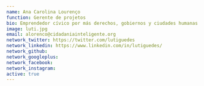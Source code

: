 ```yaml
---
name: Ana Carolina Lourenço
function: Gerente de projetos
bio: Emprendedor cívico por más derechos, gobiernos y ciudades humanas.
image: luti.jpg
email: alorenco@cidadaniainteligente.org
network_twitter: https://twitter.com/lutiguedes
network_linkedin: https://www.linkedin.com/in/lutiguedes/
network_github: 
network_googleplus:
network_facebook:
network_instagram:
active: true
---
```

